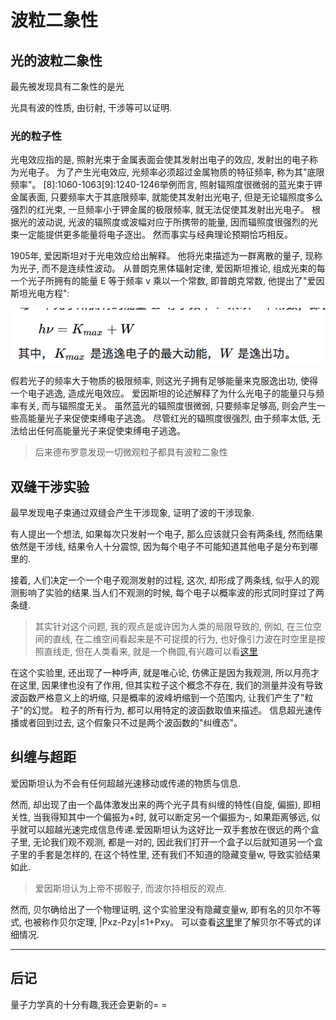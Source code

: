 # 波粒二象性

## 光的波粒二象性

最先被发现具有二象性的是光

光具有波的性质, 由衍射, 干涉等可以证明.

### 光的粒子性 

光电效应指的是, 照射光束于金属表面会使其发射出电子的效应, 发射出的电子称为光电子。 为了产生光电效应, 光频率必须超过金属物质的特征频率, 称为其"底限频率"。 [8]:1060-1063[9]:1240-1246举例而言, 照射辐照度很微弱的蓝光束于钾金属表面, 只要频率大于其底限频率, 就能使其发射出光电子, 但是无论辐照度多么强烈的红光束, 一旦频率小于钾金属的极限频率, 就无法促使其发射出光电子。 根据光的波动说, 光波的辐照度或波幅对应于所携带的能量, 因而辐照度很强烈的光束一定能提供更多能量将电子逐出。 然而事实与经典理论预期恰巧相反。 

1905年, 爱因斯坦对于光电效应给出解释。 他将光束描述为一群离散的量子, 现称为光子, 而不是连续性波动。 从普朗克黑体辐射定律, 爱因斯坦推论, 组成光束的每一个光子所拥有的能量 E 等于频率 v 乘以一个常数, 即普朗克常数, 他提出了"爱因斯坦光电方程":

![img](../../img/2019022501.png)

假若光子的频率大于物质的极限频率, 则这光子拥有足够能量来克服逸出功, 使得一个电子逃逸, 造成光电效应。 爱因斯坦的论述解释了为什么光电子的能量只与频率有关, 而与辐照度无关。 虽然蓝光的辐照度很微弱, 只要频率足够高, 则会产生一些高能量光子来促使束缚电子逃逸。 尽管红光的辐照度很强烈, 由于频率太低, 无法给出任何高能量光子来促使束缚电子逃逸。 

> 后来德布罗意发现一切微观粒子都具有波粒二象性

## 双缝干涉实验

最早发现电子束通过双缝会产生干涉现象, 证明了波的干涉现象.

有人提出一个想法, 如果每次只发射一个电子, 那么应该就只会有两条线, 然而结果依然是干涉线, 结果令人十分震惊, 因为每个电子不可能知道其他电子是分布到哪里的.

接着, 人们决定一个一个电子观测发射的过程, 这次, 却形成了两条线, 似乎人的观测影响了实验的结果.当人们不观测的时候, 每个电子以概率波的形式同时穿过了两条缝.

> 其实针对这个问题, 我的观点是或许因为人类的局限导致的, 例如, 在三位空间的直线, 在二维空间看起来是不可捉摸的行为, 也好像引力波在时空里是按照直线走, 但在人类看来, 就是一个椭圆,有兴趣可以看[这里](https://t.cj.sina.com.cn/articles/view/6871571486/19993dc1e00100gbk6)

在这个实验里, 还出现了一种呼声, 就是唯心论, 仿佛正是因为我观测, 所以月亮才在这里, 因果律也没有了作用, 但其实粒子这个概念不存在, 我们的测量并没有导致波函数严格意义上的坍缩, 只是概率的波峰坍缩到一个范围内, 让我们产生了"粒子"的幻觉。 粒子的所有行为, 都可以用特定的波函数取值来描述。 信息超光速传播或者回到过去, 这个假象只不过是两个波函数的"纠缠态"。 

## 纠缠与超距

爱因斯坦认为不会有任何超越光速移动或传递的物质与信息.

然而, 却出现了由一个晶体激发出来的两个光子具有纠缠的特性(自旋, 偏振), 即相关性, 当我得知其中一个偏振为+时, 就可以断定另一个偏振为-, 如果距离够远, 似乎就可以超越光速完成信息传递.爱因斯坦认为这好比一双手套放在很远的两个盒子里, 无论我们观不观测, 都是一对的, 因此我们打开一个盒子以后就知道另一个盒子里的手套是怎样的, 在这个特性里, 还有我们不知道的隐藏变量w, 导致实验结果如此.

> 爱因斯坦认为上帝不掷骰子, 而波尔持相反的观点.

然而, 贝尔确给出了一个物理证明, 这个实验里没有隐藏变量w, 即有名的贝尔不等式, 也被称作贝尔定理, |Pxz-Pzy|≤1+Pxy。 可以查看[这里](https://www.zhihu.com/question/27037773)里了解贝尔不等式的详细情况.

---

## 后记

量子力学真的十分有趣,我还会更新的=  =
